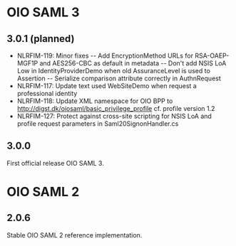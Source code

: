 # OIO SAML 3

## 3.0.1 (planned)
- NLRFIM-119: Minor fixes
-- Add EncryptionMethod URLs for RSA-OAEP-MGF1P and AES256-CBC as default in metadata
-- Don't add NSIS LoA Low in IdentityProviderDemo when old AssuranceLevel is used to Assertion
-- Serialize comparison attribute correctly in AuthnRequest
- NLRFIM-117: Update text used WebSiteDemo when request a professional identity
- NLRFIM-118: Update XML namespace for OIO BPP to http://digst.dk/oiosaml/basic_privilege_profile cf. profile version 1.2
- NLRFIM-127: Protect against cross-site scripting for NSIS LoA and profile request parameters in Saml20SignonHandler.cs

## 3.0.0
First official release OIO SAML 3.

# OIO SAML 2

## 2.0.6
Stable OIO SAML 2 reference implementation.